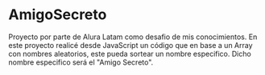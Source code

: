 # AmigoSecreto
Proyecto por parte de Alura Latam como desafio de mis conocimientos.
En este proyecto realicé desde JavaScript un código que en base a un Array con nombres aleatorios, este pueda sortear un nombre especifico.
Dicho nombre especifico será el "Amigo Secreto". 
